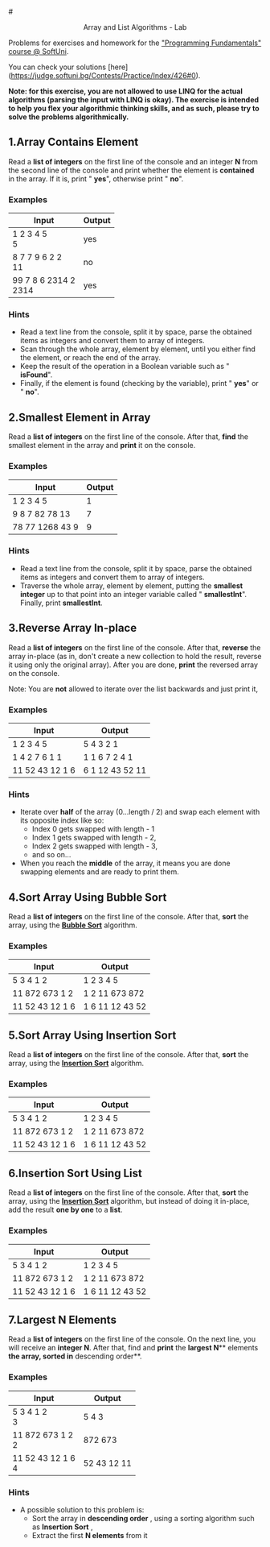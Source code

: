 #<p align="center"> Array and List Algorithms - Lab  <p>

Problems for exercises and homework for the [&quot;Programming Fundamentals&quot; course @ SoftUni](https://softuni.bg/courses/programming-fundamentals).

You can check your solutions [here] (https://judge.softuni.bg/Contests/Practice/Index/426#0).

**Note: for this exercise, you are not allowed to use LINQ for the actual algorithms (parsing the input with LINQ is okay). The exercise is intended to help you flex your algorithmic thinking skills, and as such, please try to solve the problems algorithmically.**

## 1.Array Contains Element

Read a **list of integers** on the first line of the console and an integer **N** from the second line of the console and print whether the element is **contained** in the array. If it is, print &quot; **yes**&quot;, otherwise print &quot; **no**&quot;.

### Examples

| **Input** | **Output** |
| --- | --- |
| 1 2 3 4 5 <br/> 5 | yes |
| 8 7 7 9 6 2 2<br/>11 | no |
| 99 7 8 6 2314 2<br/>2314 | yes |

### Hints

- Read a text line from the console, split it by space, parse the obtained items as integers and convert them to array of integers.
- Scan through the whole array, element by element, until you either find the element, or reach the end of the array.
- Keep the result of the operation in a Boolean variable such as &quot; **isFound**&quot;.
- Finally, if the element is found (checking by the variable), print &quot; **yes**&quot; or &quot; **no**&quot;.

## 2.Smallest Element in Array

Read a **list of integers** on the first line of the console. After that, **find** the smallest element in the array and **print** it on the console.

### Examples

| **Input** | **Output** |
| --- | --- |
| 1 2 3 4 5 | 1 |
| 9 8 7 82 78 13 | 7 |
| 78 77 1268 43 9 | 9 |

### Hints

- Read a text line from the console, split it by space, parse the obtained items as integers and convert them to array of integers.
- Traverse the whole array, element by element, putting the **smallest integer** up to that point into an integer variable called &quot; **smallestInt**&quot;. Finally, print **smallestInt**.

## 3.Reverse Array In-place

Read a **list of integers** on the first line of the console. After that, **reverse** the array in-place (as in, don&#39;t create a new collection to hold the result, reverse it using only the original array). After you are done, **print** the reversed array on the console.

Note: You are **not** allowed to iterate over the list backwards and just print it,

### Examples

| **Input** | **Output** |
| --- | --- |
| 1 2 3 4 5 | 5 4 3 2 1 |
| 1 4 2 7 6 1 1 | 1 1 6 7 2 4 1 |
| 11 52 43 12 1 6 | 6 1 12 43 52 11 |

### Hints

- Iterate over **half** of the array (0…length / 2) and swap each element with its opposite index like so:
  - Index 0 gets swapped with length - 1
  - Index 1 gets swapped with length - 2,
  - Index 2 gets swapped with length - 3,
  - and so on…
- When you reach the **middle** of the array, it means you are done swapping elements and are ready to print them.

## 4.Sort Array Using Bubble Sort

Read a **list of integers** on the first line of the console. After that, **sort** the array, using the [**Bubble Sort**](https://visualgo.net/sorting) algorithm.

### Examples

| **Input** | **Output** |
| --- | --- |
| 5 3 4 1 2 | 1 2 3 4 5 |
| 11 872 673 1 2 | 1 2 11 673 872 |
| 11 52 43 12 1 6 | 1 6 11 12 43 52 |

## 5.Sort Array Using Insertion Sort

Read a **list of integers** on the first line of the console. After that, **sort** the array, using the [**Insertion Sort**](https://visualgo.net/sorting) algorithm.

### Examples

| **Input** | **Output** |
| --- | --- |
| 5 3 4 1 2 | 1 2 3 4 5 |
| 11 872 673 1 2 | 1 2 11 673 872 |
| 11 52 43 12 1 6 | 1 6 11 12 43 52 |

## 6.Insertion Sort Using List

Read a **list of integers** on the first line of the console. After that, **sort** the array, using the [**Insertion Sort**](https://visualgo.net/sorting) algorithm, but instead of doing it in-place, add the result **one by one** to a **list**.

### Examples

| **Input** | **Output** |
| --- | --- |
| 5 3 4 1 2 | 1 2 3 4 5 |
| 11 872 673 1 2 | 1 2 11 673 872 |
| 11 52 43 12 1 6 | 1 6 11 12 43 52 |

## 7.Largest N Elements

Read a **list of integers** on the first line of the console. On the next line, you will receive an **integer N**. After that, find and **print** the **largest N**** elements **the array, sorted in** descending order**.

### Examples

| **Input** | **Output** |
| --- | --- |
| 5 3 4 1 2 <br/> 3 | 5 4 3 |
| 11 872 673 1 2 <br/> 2 | 872 673 |
| 11 52 43 12 1 6 <br/> 4 | 52 43 12 11 |

### Hints

- A possible solution to this problem is:
  - Sort the array in **descending order** , using a sorting algorithm such as **Insertion Sort** ,
  - Extract the first **N elements** from it